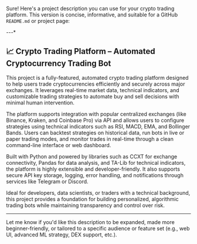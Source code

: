 Sure! Here's a project description you can use for your crypto trading platform. This version is concise, informative, and suitable for a GitHub `README.md` or project page:

---*

## 📈 Crypto Trading Platform – Automated Cryptocurrency Trading Bot

This project is a fully-featured, automated crypto trading platform designed to help users trade cryptocurrencies efficiently and securely across major exchanges. It leverages real-time market data, technical indicators, and customizable trading strategies to automate buy and sell decisions with minimal human intervention.

The platform supports integration with popular centralized exchanges (like Binance, Kraken, and Coinbase Pro) via API and allows users to configure strategies using technical indicators such as RSI, MACD, EMA, and Bollinger Bands. Users can backtest strategies on historical data, run bots in live or paper trading modes, and monitor trades in real-time through a clean command-line interface or web dashboard.

Built with Python and powered by libraries such as CCXT for exchange connectivity, Pandas for data analysis, and TA-Lib for technical indicators, the platform is highly extensible and developer-friendly. It also supports secure API key storage, logging, error handling, and notifications through services like Telegram or Discord.

Ideal for developers, data scientists, or traders with a technical background, this project provides a foundation for building personalized, algorithmic trading bots while maintaining transparency and control over risk.

---

Let me know if you'd like this description to be expanded, made more beginner-friendly, or tailored to a specific audience or feature set (e.g., web UI, advanced ML strategy, DEX support, etc.).
